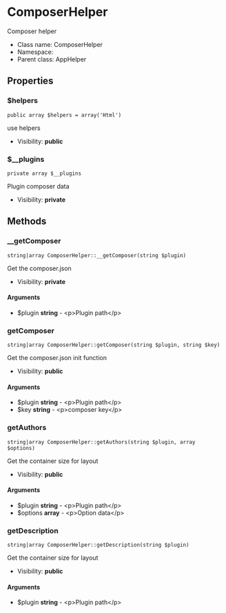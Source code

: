 ComposerHelper
===============

Composer helper




* Class name: ComposerHelper
* Namespace: 
* Parent class: AppHelper





Properties
----------


### $helpers

    public array $helpers = array('Html')

use helpers



* Visibility: **public**


### $__plugins

    private array $__plugins

Plugin composer data



* Visibility: **private**


Methods
-------


### __getComposer

    string|array ComposerHelper::__getComposer(string $plugin)

Get the composer.json



* Visibility: **private**


#### Arguments
* $plugin **string** - &lt;p&gt;Plugin path&lt;/p&gt;



### getComposer

    string|array ComposerHelper::getComposer(string $plugin, string $key)

Get the composer.json init function



* Visibility: **public**


#### Arguments
* $plugin **string** - &lt;p&gt;Plugin path&lt;/p&gt;
* $key **string** - &lt;p&gt;composer key&lt;/p&gt;



### getAuthors

    string|array ComposerHelper::getAuthors(string $plugin, array $options)

Get the container size for layout



* Visibility: **public**


#### Arguments
* $plugin **string** - &lt;p&gt;Plugin path&lt;/p&gt;
* $options **array** - &lt;p&gt;Option data&lt;/p&gt;



### getDescription

    string|array ComposerHelper::getDescription(string $plugin)

Get the container size for layout



* Visibility: **public**


#### Arguments
* $plugin **string** - &lt;p&gt;Plugin path&lt;/p&gt;


